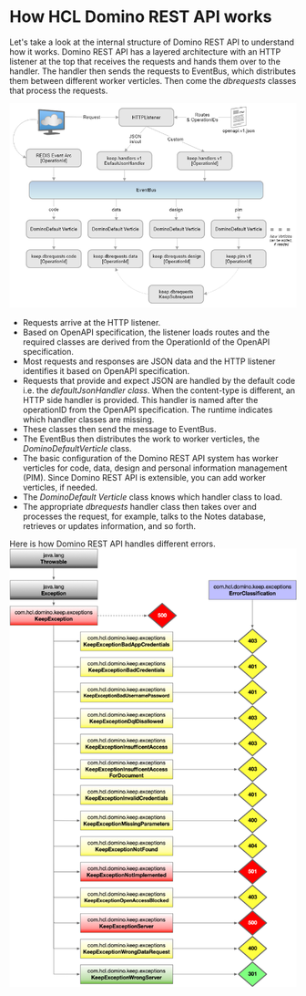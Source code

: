 # How HCL Domino REST API works

Let's take a look at the internal structure of Domino REST API to understand how it works. Domino REST API has a layered architecture with an HTTP listener at the top that receives the requests and hands them over to the handler. The handler then sends the requests to EventBus, which distributes them between different worker verticles. Then come the _dbrequests_ classes that process the requests.

![Domino REST API Classes](../assets/images/KEEPclasses.png)

- Requests arrive at the HTTP listener.
- Based on OpenAPI specification, the listener loads routes and the required classes are derived from the OperationId of the OpenAPI specification.
- Most requests and responses are JSON data and the HTTP listener identifies it based on OpenAPI specification.
- Requests that provide and expect JSON are handled by the default code i.e. the _defaultJsonHandler class_. When the content-type is different, an HTTP side handler is provided. This handler is named after the operationID from the OpenAPI specification. The runtime indicates which handler classes are missing.
- These classes then send the message to EventBus.
- The EventBus then distributes the work to worker verticles, the _DominoDefaultVerticle_ class.
- The basic configuration of the Domino REST API system has worker verticles for code, data, design and personal information management (PIM). Since Domino REST API is extensible, you can add worker verticles, if needed.
- The _DominoDefault Verticle_ class knows which handler class to load.
- The appropriate _dbrequests_ handler class then takes over and processes the request, for example, talks to the Notes database, retrieves or updates information, and so forth.

Here is how Domino REST API handles different errors.
![Domino REST API Errors](../assets/images/KeepErrors.png)
